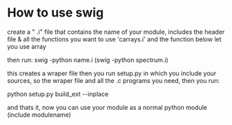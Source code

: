 # How to use swig

create a " .i" file that contains the name of your module, includes the header file & all the functions you want to use
 'carrays.i' and the function below let you use array

then run:
swig -python name.i (swig -python spectrum.i)

this creates a wraper file
then you run setup.py in which you include your sources, so the wraper file and all the .c programs you need, then you run:

python setup.py build_ext --inplace

and thats it, now you can use your module as a normal python module (include modulename)
